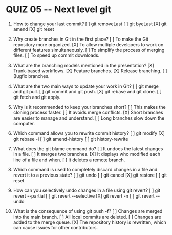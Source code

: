# QUIZ 05 -- Next level git

1. How to change your last commit?
   [ ] git removeLast
   [ ] git byeLast
   [X] git amend
   [X] git reset

2. Why create branches in Git in the first place?
   [ ] To make the Git repository more organized.
   [X] To allow multiple developers to work on different features simultaneously.
   [ ] To simplify the process of merging files.
   [ ] To speed up commit downloads.

3. What are the branching models mentioned in the presentation?
   [X] Trunk-based workflows.
   [X] Feature branches.
   [X] Release branching.
   [ ] Bugfix branches.

4. What are the two main ways to update your work in Git?
   [ ] git merge and git pull.
   [ ] git commit and git push.
   [X] git rebase and git clone.
   [ ] git fetch and git apply.

5. Why is it recommended to keep your branches short?
   [ ] This makes the cloning process faster.
   [ ] It avoids merge conflicts.
   [X] Short branches are easier to manage and understand.
   [ ] Long branches slow down the computer.

6. Which command allows you to rewrite commit history?
   [ ] git modify
   [X] git rebase -i
   [ ] git amend-history
   [ ] git history-rewrite

7. What does the git blame command do?
   [ ] It undoes the latest changes in a file.
   [ ] It merges two branches.
   [X] It displays who modified each line of a file and when.
   [ ] It deletes a remote branch.

8. Which command is used to completely discard changes in a file and revert it to a previous state?
   [ ] git undo
   [ ] git cancel
   [X] git restore
   [ ] git reset

9. How can you selectively undo changes in a file using git revert?
   [ ] git revert --partial
   [ ] git revert --selective
   [X] git revert -n
   [ ] git revert --undo

10. What is the consequence of using git push -f?
   [ ] Changes are merged into the main branch.
   [ ] All local commits are deleted.
   [ ] Changes are added to the merge queue.
   [X] The repository history is rewritten, which can cause issues for other contributors.